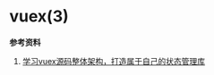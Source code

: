 # vuex(3)

**参考资料**

1. [学习vuex源码整体架构，打造属于自己的状态管理库](https://mp.weixin.qq.com/s/etOeMR8VJOxZyUu0RSKW-g)